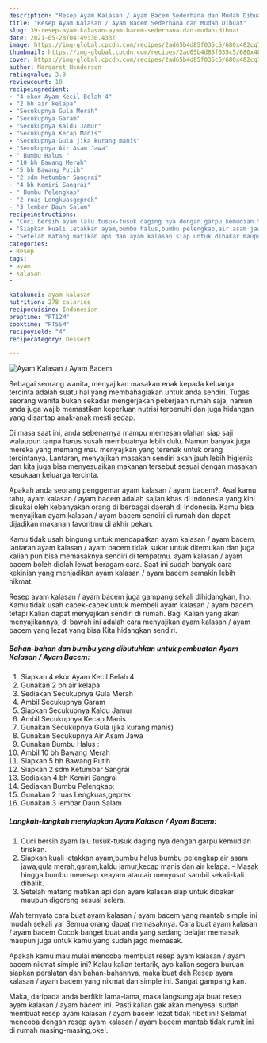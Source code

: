 ```yaml
---
description: "Resep Ayam Kalasan / Ayam Bacem Sederhana dan Mudah Dibuat"
title: "Resep Ayam Kalasan / Ayam Bacem Sederhana dan Mudah Dibuat"
slug: 39-resep-ayam-kalasan-ayam-bacem-sederhana-dan-mudah-dibuat
date: 2021-05-28T04:49:30.433Z
image: https://img-global.cpcdn.com/recipes/2ad65b4d85f035c5/680x482cq70/ayam-kalasan-ayam-bacem-foto-resep-utama.jpg
thumbnail: https://img-global.cpcdn.com/recipes/2ad65b4d85f035c5/680x482cq70/ayam-kalasan-ayam-bacem-foto-resep-utama.jpg
cover: https://img-global.cpcdn.com/recipes/2ad65b4d85f035c5/680x482cq70/ayam-kalasan-ayam-bacem-foto-resep-utama.jpg
author: Margaret Henderson
ratingvalue: 3.9
reviewcount: 10
recipeingredient:
- "4 ekor Ayam Kecil Belah 4"
- "2 bh air kelapa"
- "Secukupnya Gula Merah"
- "Secukupnya Garam"
- "Secukupnya Kaldu Jamur"
- "Secukupnya Kecap Manis"
- "Secukupnya Gula jika kurang manis"
- "Secukupnya Air Asam Jawa"
- " Bumbu Halus "
- "10 bh Bawang Merah"
- "5 bh Bawang Putih"
- "2 sdm Ketumbar Sangrai"
- "4 bh Kemiri Sangrai"
- " Bumbu Pelengkap"
- "2 ruas Lengkuasgeprek"
- "3 lembar Daun Salam"
recipeinstructions:
- "Cuci bersih ayam lalu tusuk-tusuk daging nya dengan garpu kemudian tiriskan."
- "Siapkan kuali letakkan ayam,bumbu halus,bumbu pelengkap,air asam jawa,gula merah,garam,kaldu jamur,kecap manis dan air kelapa. Masak hingga bumbu meresap keayam atau air menyusut sambil sekali-kali dibalik."
- "Setelah matang matikan api dan ayam kalasan siap untuk dibakar maupun digoreng sesuai selera."
categories:
- Resep
tags:
- ayam
- kalasan
- 

katakunci: ayam kalasan  
nutrition: 278 calories
recipecuisine: Indonesian
preptime: "PT12M"
cooktime: "PT55M"
recipeyield: "4"
recipecategory: Dessert

---
```



![Ayam Kalasan / Ayam Bacem](https://img-global.cpcdn.com/recipes/2ad65b4d85f035c5/680x482cq70/ayam-kalasan-ayam-bacem-foto-resep-utama.jpg)

Sebagai seorang wanita, menyajikan masakan enak kepada keluarga tercinta adalah suatu hal yang membahagiakan untuk anda sendiri. Tugas seorang  wanita bukan sekadar mengerjakan pekerjaan rumah saja, namun anda juga wajib memastikan keperluan nutrisi terpenuhi dan juga hidangan yang disantap anak-anak mesti sedap.

Di masa  saat ini, anda sebenarnya mampu memesan olahan siap saji walaupun tanpa harus susah membuatnya lebih dulu. Namun banyak juga mereka yang memang mau menyajikan yang terenak untuk orang tercintanya. Lantaran, menyajikan masakan sendiri akan jauh lebih higienis dan kita juga bisa menyesuaikan makanan tersebut sesuai dengan masakan kesukaan keluarga tercinta. 



Apakah anda seorang penggemar ayam kalasan / ayam bacem?. Asal kamu tahu, ayam kalasan / ayam bacem adalah sajian khas di Indonesia yang kini disukai oleh kebanyakan orang di berbagai daerah di Indonesia. Kamu bisa menyajikan ayam kalasan / ayam bacem sendiri di rumah dan dapat dijadikan makanan favoritmu di akhir pekan.

Kamu tidak usah bingung untuk mendapatkan ayam kalasan / ayam bacem, lantaran ayam kalasan / ayam bacem tidak sukar untuk ditemukan dan juga kalian pun bisa memasaknya sendiri di tempatmu. ayam kalasan / ayam bacem boleh diolah lewat beragam cara. Saat ini sudah banyak cara kekinian yang menjadikan ayam kalasan / ayam bacem semakin lebih nikmat.

Resep ayam kalasan / ayam bacem juga gampang sekali dihidangkan, lho. Kamu tidak usah capek-capek untuk membeli ayam kalasan / ayam bacem, tetapi Kalian dapat menyajikan sendiri di rumah. Bagi Kalian yang akan menyajikannya, di bawah ini adalah cara menyajikan ayam kalasan / ayam bacem yang lezat yang bisa Kita hidangkan sendiri.

<!--inarticleads1-->

##### Bahan-bahan dan bumbu yang dibutuhkan untuk pembuatan Ayam Kalasan / Ayam Bacem:

1. Siapkan 4 ekor Ayam Kecil Belah 4
1. Gunakan 2 bh air kelapa
1. Sediakan Secukupnya Gula Merah
1. Ambil Secukupnya Garam
1. Siapkan Secukupnya Kaldu Jamur
1. Ambil Secukupnya Kecap Manis
1. Gunakan Secukupnya Gula (jika kurang manis)
1. Gunakan Secukupnya Air Asam Jawa
1. Gunakan  Bumbu Halus :
1. Ambil 10 bh Bawang Merah
1. Siapkan 5 bh Bawang Putih
1. Siapkan 2 sdm Ketumbar Sangrai
1. Sediakan 4 bh Kemiri Sangrai
1. Sediakan  Bumbu Pelengkap:
1. Gunakan 2 ruas Lengkuas,geprek
1. Gunakan 3 lembar Daun Salam




<!--inarticleads2-->

##### Langkah-langkah menyiapkan Ayam Kalasan / Ayam Bacem:

1. Cuci bersih ayam lalu tusuk-tusuk daging nya dengan garpu kemudian tiriskan.
1. Siapkan kuali letakkan ayam,bumbu halus,bumbu pelengkap,air asam jawa,gula merah,garam,kaldu jamur,kecap manis dan air kelapa. - Masak hingga bumbu meresap keayam atau air menyusut sambil sekali-kali dibalik.
1. Setelah matang matikan api dan ayam kalasan siap untuk dibakar maupun digoreng sesuai selera.




Wah ternyata cara buat ayam kalasan / ayam bacem yang mantab simple ini mudah sekali ya! Semua orang dapat memasaknya. Cara buat ayam kalasan / ayam bacem Cocok banget buat anda yang sedang belajar memasak maupun juga untuk kamu yang sudah jago memasak.

Apakah kamu mau mulai mencoba membuat resep ayam kalasan / ayam bacem nikmat simple ini? Kalau kalian tertarik, ayo kalian segera buruan siapkan peralatan dan bahan-bahannya, maka buat deh Resep ayam kalasan / ayam bacem yang nikmat dan simple ini. Sangat gampang kan. 

Maka, daripada anda berfikir lama-lama, maka langsung aja buat resep ayam kalasan / ayam bacem ini. Pasti kalian gak akan menyesal sudah membuat resep ayam kalasan / ayam bacem lezat tidak ribet ini! Selamat mencoba dengan resep ayam kalasan / ayam bacem mantab tidak rumit ini di rumah masing-masing,oke!.

